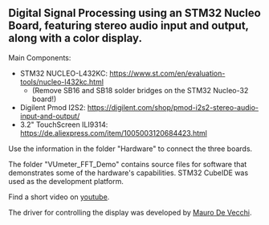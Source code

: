 ## Digital Signal Processing using an STM32 Nucleo Board, featuring stereo audio input and output, along with a color display.

Main Components:
- STM32 NUCLEO-L432KC: https://www.st.com/en/evaluation-tools/nucleo-l432kc.html
  - (Remove SB16 and SB18 solder bridges on the STM32 Nucleo-32 board!) 
- Digilent Pmod I2S2: https://digilent.com/shop/pmod-i2s2-stereo-audio-input-and-output/
- 3.2" TouchScreen ILI9314: https://de.aliexpress.com/item/1005003120684423.html

Use the information in the folder "Hardware" to connect the three boards.

The folder "VUmeter_FFT_Demo" contains source files for software that demonstrates some of the hardware's capabilities. STM32 CubeIDE was used as the development platform.

Find a short video on [youtube](https://youtu.be/S4vHsiX3N3Y?si=EG1q6hBVTR3Ls1wu). 

The driver for controlling the display was developed by [Mauro De Vecchi](https://github.com/maudeve-it/ILI9XXX-XPT2046-STM32).
